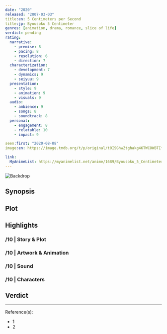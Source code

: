 ```yaml
---
date: "2020"
released: "2007-03-03"
title:en: 5 Centimeters per Second
title:jp: Byousoku 5 Centimeter
genres: [animation, drama, romance, slice of life]
verdict: pending
rating:
  narrative:
    - premise: 8
    - pacing: 8
    - resolution: 6
    - direction: 7
  characterization:
    - development: 7
    - dynamics: 9
    - seiyuu: 9
  presentation:
    - style: 9
    - animation: 9
    - visuals: 9
  audio:
    - ambience: 9
    - songs: 8
    - soundtrack: 8
  personal:
    - engagement: 8
    - relatable: 10
    - impact: 9

seen:first: "2020-08-08"
image:en: https://image.tmdb.org/t/p/original/t0ISGhwZtghakg46TWCOWBTIflZ.jpg

link:
  MyAnimeList: https://myanimelist.net/anime/1689/Byousoku_5_Centimeter/
---
```


![Backdrop]()

## Synopsis

## Plot

## Highlights

### /10 | Story & Plot

### /10 | Artwork & Animation

### /10 | Sound

### /10 | Characters

## Verdict

<!-- SPOILERS -->

<!-- CLOSING -->

---
Reference(s):

- 1
- 2
